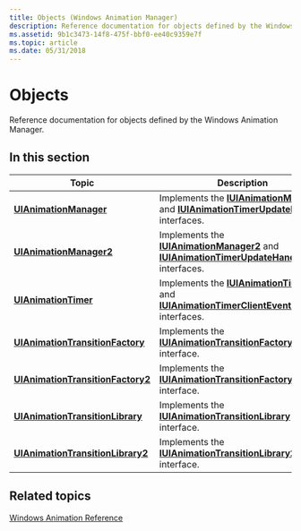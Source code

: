 ```yaml
---
title: Objects (Windows Animation Manager)
description: Reference documentation for objects defined by the Windows Animation Manager.
ms.assetid: 9b1c3473-14f8-475f-bbf0-ee40c9359e7f
ms.topic: article
ms.date: 05/31/2018
---
```


# Objects

Reference documentation for objects defined by the Windows Animation Manager.

## In this section



| Topic                                                                             | Description                                                                                                                                                                  |
|-----------------------------------------------------------------------------------|------------------------------------------------------------------------------------------------------------------------------------------------------------------------------|
| [**UIAnimationManager**](/previous-versions/windows/desktop/legacy/dd317019(v=vs.85))<br/>                       | Implements the [**IUIAnimationManager**](/windows/desktop/api/UIAnimation/nn-uianimation-iuianimationmanager) and [**IUIAnimationTimerUpdateHandler**](/windows/desktop/api/UIAnimation/nn-uianimation-iuianimationtimerupdatehandler) interfaces. <br/>       |
| [**UIAnimationManager2**](/previous-versions/windows/desktop/legacy/hh448665(v=vs.85))<br/>                     | Implements the [**IUIAnimationManager2**](/windows/desktop/api/UIAnimation/nn-uianimation-iuianimationmanager) and [**IUIAnimationTimerUpdateHandler**](/windows/desktop/api/UIAnimation/nn-uianimation-iuianimationtimerupdatehandler) interfaces. <br/>      |
| [**UIAnimationTimer**](/previous-versions/windows/desktop/legacy/dd317021(v=vs.85))<br/>                           | Implements the [**IUIAnimationTimer**](/windows/desktop/api/UIAnimation/nn-uianimation-iuianimationtimer) and [**IUIAnimationTimerClientEventHandler**](/windows/desktop/api/UIAnimation/nn-uianimation-iuianimationtimerclienteventhandler) interfaces. <br/> |
| [**UIAnimationTransitionFactory**](/previous-versions/windows/desktop/legacy/dd317024(v=vs.85))<br/>   | Implements the [**IUIAnimationTransitionFactory**](/windows/desktop/api/UIAnimation/nn-uianimation-iuianimationtransitionfactory) interface. <br/>                                                                 |
| [**UIAnimationTransitionFactory2**](/previous-versions/windows/desktop/legacy/hh448667(v=vs.85))<br/> | Implements the [**IUIAnimationTransitionFactory2**](/windows/desktop/api/UIAnimation/nn-uianimation-iuianimationtransitionfactory2) interface. <br/>                                                               |
| [**UIAnimationTransitionLibrary**](/previous-versions/windows/desktop/legacy/dd317028(v=vs.85))<br/>   | Implements the [**IUIAnimationTransitionLibrary**](/windows/desktop/api/UIAnimation/nn-uianimation-iuianimationtransitionlibrary) interface.<br/>                                                                  |
| [**UIAnimationTransitionLibrary2**](/previous-versions/windows/desktop/legacy/hh448668(v=vs.85))<br/> | Implements the [**IUIAnimationTransitionLibrary2**](/windows/desktop/api/UIAnimation/nn-uianimation-iuianimationtransitionlibrary2) interface.<br/>                                                                |



 

## Related topics

<dl> <dt>

[Windows Animation Reference](windows-animation-reference.md)
</dt> </dl>

 

